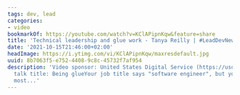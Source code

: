 ```yaml
---
tags: dev, lead
categories:
- video
bookmarkOf: https://youtube.com/watch?v=KClAPipnKqw&feature=share
title: 'Technical leadership and glue work - Tanya Reilly | #LeadDevNewYork'
date: '2021-10-15T21:46:00+02:00'
headImage: https://i.ytimg.com/vi/KClAPipnKqw/maxresdefault.jpg
uuid: 8b7063f5-e752-4408-9c8c-45732f7af954
description: 'Video sponsor: United States Digital Service (https://usds.gov)Full
  talk title: Being glueYour job title says "software engineer", but you seem to spend
  most...'
---
```


